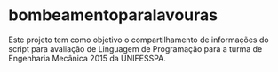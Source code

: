 # bombeamentoparalavouras
Este projeto tem como objetivo o compartilhamento de informações do script para avaliação de Linguagem de Programação para a turma de Engenharia Mecânica 2015 da UNIFESSPA.
